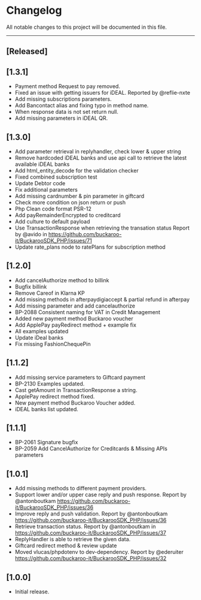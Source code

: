 # Changelog

All notable changes to this project will be documented in this file.

---

## [Released]

## [1.3.1]
- Payment method Request to pay removed.
- Fixed an issue with getting issuers for iDEAL. Reported by @reflie-nxte
- Add missing subscriptions parameters.
- Add Bancontact alias and fixing typo in method name.
- When response data is not set return null.
- Add missing parameters in iDEAL QR.

## [1.3.0]
- Add parameter retrieval in replyhandler, check lower & upper string
- Remove hardcoded iDEAL banks and use api call to retrieve the latest available iDEAL banks
- Add html_entity_decode for the validation checker
- Fixed combined subscription test
- Update Debtor code
- Fix additional parameters
- Add missing cardnumber & pin parameter in giftcard
- Check more condition on json return or push
- Php Clean code format PSR-12
- Add payRemainderEncrypted to creditcard
- Add culture to default payload
- Use TransactionResponse when retrieving the transation status Report by @avido in https://github.com/buckaroo-it/BuckarooSDK_PHP/issues/71
- Update rate_plans node to ratePlans for subscription method

## [1.2.0]
- Add cancelAuthorize method to billink
- Bugfix billink
- Remove Careof in Klarna KP
- Add missing methods in afterpaydigiaccept & partial refund in afterpay
- Add missing parameter and add cancelauthorize
- BP-2088 Consistent naming for VAT in Credit Management
- Added new payment method Buckaroo voucher
- Add ApplePay payRedirect method + example fix
- All examples updated
- Update iDeal banks
- Fix missing FashionChequePin

## [1.1.2]
- Add missing service parameters to Giftcard payment
- BP-2130 Examples updated. 
- Cast getAmount in TransactionResponse a string.
- ApplePay redirect method fixed.
- New payment method Buckaroo Voucher added.
- iDEAL banks list updated.

## [1.1.1]
- BP-2061 Signature bugfix
- BP-2059 Add CancelAuthorize for Creditcards & Missing APIs parameters

## [1.0.1]
- Add missing methods to different payment providers.
- Support lower and/or upper case reply and push response. Report by @antonboutkam https://github.com/buckaroo-it/BuckarooSDK_PHP/issues/36
- Improve reply and push validation. Report by @antonboutkam https://github.com/buckaroo-it/BuckarooSDK_PHP/issues/36
- Retrieve transaction status. Report by @antonboutkam in https://github.com/buckaroo-it/BuckarooSDK_PHP/issues/37
- ReplyHandler is able to retrieve the given data.
- Giftcard redirect method & review update
- Moved vlucas/phpdotenv to dev-dependency. Report by @ederuiter https://github.com/buckaroo-it/BuckarooSDK_PHP/issues/32

## [1.0.0]
- Initial release.